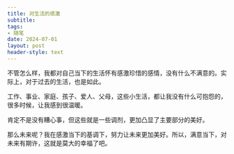 ```yaml
---
title: 对生活的感激
subtitle: 
tags: 
- 随笔
date: 2024-07-01
layout: post
header-style: text
---
```


不管怎么样，我都对自己当下的生活怀有感激珍惜的感情，没有什么不满意的。实际上，对于过去的生活，也是如此。

工作、事业、家庭、孩子、爱人、父母，这些小生活，都让我没有什么可抱怨的，很多时候，让我感到很温暖。

肯定不是没有糟心事，但这些就是一些调剂，更加凸显了主要部分的美好。

那么未来呢？我在感激当下的基调下，努力让未来更加美好。所以，满意当下，对未来有期许，这就是莫大的幸福了吧。
